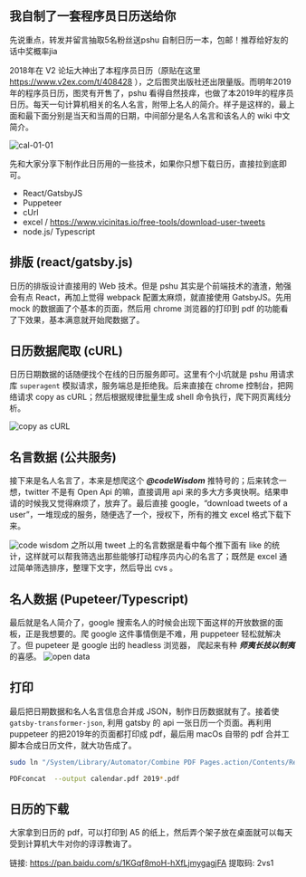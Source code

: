 我自制了一套程序员日历送给你
---

先说重点，转发并留言抽取5名粉丝送pshu 自制日历一本，包邮！推荐给好友的话中奖概率jia

2018年在 V2 论坛大神出了本程序员日历（原贴在这里 https://www.v2ex.com/t/408428 ），之后图灵出版社还出限量版。而明年2019年的程序员日历，图灵有开售了，pshu 看得自然技痒，也做了本2019年的程序员日历。每天一句计算机相关的名人名言，附带上名人的简介。样子是这样的，最上面和最下面分别是当天和当周的日期，中间部分是名人名言和该名人的 wiki 中文简介。

![cal-01-01](http://cdn2.51ulong.com/18-11-14/98547659.jpg)

先和大家分享下制作此日历用的一些技术，如果你只想下载日历，直接拉到底即可。

* React/GatsbyJS
* Puppeteer
* cUrl
* excel / https://www.vicinitas.io/free-tools/download-user-tweets
* node.js/ Typescript

## 排版 (react/gatsby.js)
日历的排版设计直接用的 Web 技术。但是 pshu 其实是个前端技术的渣渣，勉强会有点 React，再加上觉得 webpack 配置太麻烦，就直接使用 GatsbyJS。先用 mock 的数据画了个基本的页面，然后用 chrome 浏览器的打印到 pdf 的功能看了下效果，基本满意就开始爬数据了。

## 日历数据爬取 (cURL)
日历日期数据的话随便找个在线的日历服务即可。这里有个小坑就是 pshu 用请求库 `superagent` 模拟请求，服务端总是拒绝我。后来直接在 chrome 控制台，把网络请求 copy as cURL；然后根据规律批量生成 shell 命令执行，爬下网页离线分析。

![copy as cURL ](http://cdn2.51ulong.com/18-11-14/45994991.jpg)

## 名言数据 (公共服务)
接下来是名人名言了，本来是想爬这个 ***@codeWisdom*** 推特号的；后来转念一想，twitter 不是有 Open Api 的嘛，直接调用 api 来的多大方多爽快啊。结果申请的时候我又觉得麻烦了，放弃了。最后直接 google，“download tweets of a user”，一堆现成的服务，随便选了一个，授权下，所有的推文 excel 格式下载下来。

![code wisdom](http://cdn2.51ulong.com/18-11-9/94816503.jpg)
之所以用 tweet 上的名言数据是看中每个推下面有 like 的统计，这样就可以帮我筛选出那些能够打动程序员内心的名言了；既然是 excel 通过简单筛选排序，整理下文字，然后导出 cvs 。

## 名人数据 (Pupeteer/Typescript)

最后就是名人简介了，google 搜索名人的时候会出现下面这样的开放数据的面板，正是我想要的。爬 google 这件事情倒是不难，用 puppeteer 轻松就解决了。但 pupeteer 是 google 出的 headless 浏览器， 爬起来有种 ***师夷长技以制夷*** 的喜感。
![open data](http://cdn2.51ulong.com/18-11-10/55195630.jpg)

## 打印

最后把日期数据和名人名言信息合并成 JSON，制作日历数据就有了。接着使 `gatsby-transformer-json`, 利用 gatsby 的 api 一张日历一个页面。再利用 puppeteer 的把2019年的页面都打印成 pdf，最后用 macOs 自带的 pdf 合并工脚本合成日历文件，就大功告成了。

```bash
sudo ln "/System/Library/Automator/Combine PDF Pages.action/Contents/Resources/join.py" PDFconcat

PDFconcat  --output calendar.pdf 2019*.pdf
```

## 日历的下载

大家拿到日历的 pdf，可以打印到 A5 的纸上，然后弄个架子放在桌面就可以每天受到计算机大牛对你的谆谆教诲了。

链接: https://pan.baidu.com/s/1KGqf8moH-hXfLjmygagjFA 
提取码: 2vs1 
<!--stackedit_data:
eyJoaXN0b3J5IjpbLTU5Mzc0NTgyLC0xODg4ODYzMjIxLC0xMD
g1NDQ1MDE2LC03NTk1NTc4OTYsLTY1NjY1NjczLC00MDA4ODY4
MTUsMjU1MTMxOTA2LDI1NTU5MDc3MCw1MTA3NjIzMjIsLTEyMz
AzMDQzOTcsLTk5MjQ2NzM3OSwtMTIxNTI0ODc4OSw4ODQ2NzE4
MzcsMTU5NTU4Mjc4NiwxMzYwMzM2NjEyLC0yNjYyNDY4OTAsLT
E1NjQ3NjM4MzYsODI3OTk0MDI3LDc2NDQ5MTk1OF19
-->